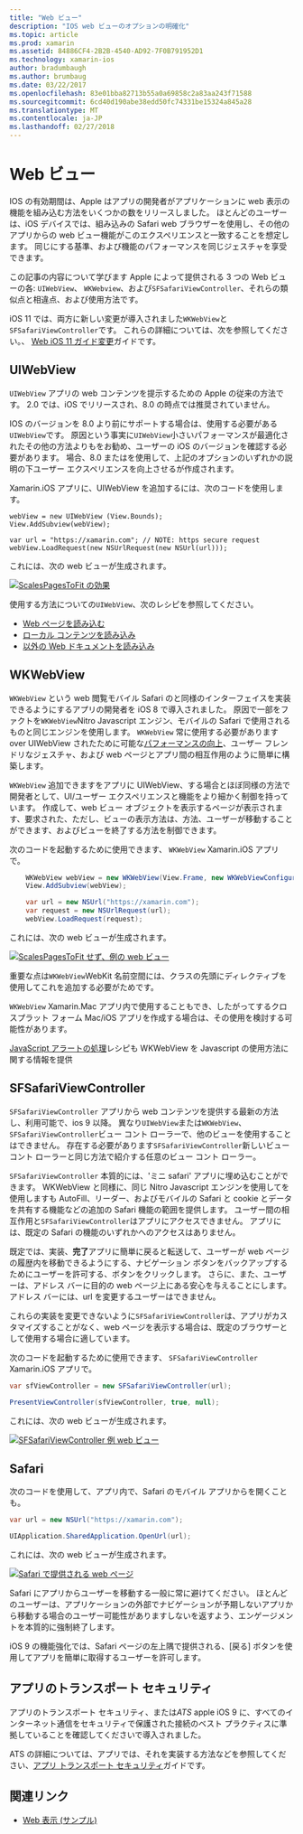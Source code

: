```yaml
---
title: "Web ビュー"
description: "IOS web ビューのオプションの明確化"
ms.topic: article
ms.prod: xamarin
ms.assetid: 84886CF4-2B2B-4540-AD92-7F0B791952D1
ms.technology: xamarin-ios
author: bradumbaugh
ms.author: brumbaug
ms.date: 03/22/2017
ms.openlocfilehash: 83e01bba82713b55a0a69858c2a83aa243f71588
ms.sourcegitcommit: 6cd40d190abe38edd50fc74331be15324a845a28
ms.translationtype: MT
ms.contentlocale: ja-JP
ms.lasthandoff: 02/27/2018
---
```

# <a name="web-views"></a>Web ビュー

IOS の有効期間は、Apple はアプリの開発者がアプリケーションに web 表示の機能を組み込む方法をいくつかの数をリリースしました。 ほとんどのユーザーは、iOS デバイスでは、組み込みの Safari web ブラウザーを使用し、その他のアプリからの web ビュー機能がこのエクスペリエンスと一致することを想定します。 同じにする基準、および機能のパフォーマンスを同じジェスチャを享受できます。

この記事の内容について学びます Apple によって提供される 3 つの Web ビューの各: `UIWebView`、 `WKWebview`、および`SFSafariViewController`、それらの類似点と相違点、および使用方法です。 

iOS 11 では、両方に新しい変更が導入されました`WKWebView`と`SFSafariViewController`です。 これらの詳細については、次を参照してください。、 [Web iOS 11 ガイド変更](~/ios/platform/introduction-to-ios11/web.md)ガイドです。

## <a name="uiwebview"></a>UIWebView

`UIWebView` アプリの web コンテンツを提示するための Apple の従来の方法です。 2.0 では、iOS でリリースされ、8.0 の時点では推奨されていません。

IOS のバージョンを 8.0 より前にサポートする場合は、使用する必要がある`UIWebView`です。 原因という事実に`UIWebView`小さいパフォーマンスが最適化されたその他の方法よりもをお勧め、ユーザーの iOS のバージョンを確認する必要があります。 場合、8.0 またはを使用して、上記のオプションのいずれかの説明の下ユーザー エクスペリエンスを向上させるが作成されます。
 
Xamarin.iOS アプリに、UIWebView を追加するには、次のコードを使用します。
 
```
webView = new UIWebView (View.Bounds);
View.AddSubview(webView);

var url = "https://xamarin.com"; // NOTE: https secure request
webView.LoadRequest(new NSUrlRequest(new NSUrl(url)));
```

これには、次の web ビューが生成されます。

[ ![](uiwebview-images/webview.png "ScalesPagesToFit の効果")](uiwebview-images/webview.png)

使用する方法についての`UIWebView`、次のレシピを参照してください。


- [Web ページを読み込む](https://developer.xamarin.com/recipes/ios/content_controls/web_view/load_a_web_page/)
- [ローカル コンテンツを読み込み](https://developer.xamarin.com/recipes/ios/content_controls/web_view/load_local_content/)
- [以外の Web ドキュメントを読み込み](https://developer.xamarin.com/recipes/ios/content_controls/web_view/load_non-web_documents/)

## <a name="wkwebview"></a>WKWebView

`WKWebView` という web 閲覧モバイル Safari のと同様のインターフェイスを実装できるようにするアプリの開発者を iOS 8 で導入されました。 原因で一部をファクトを`WKWebView`Nitro Javascript エンジン、モバイルの Safari で使用されるものと同じエンジンを使用します。 `WKWebView` 常に使用する必要があります over UIWebView されたために可能な[パフォーマンスの向上](http://blog.initlabs.com/post/100113463211/wkwebview-vs-uiwebview)、ユーザー フレンドリなジェスチャ、および web ページとアプリ間の相互作用のように簡単に構築します。
  
`WKWebView` 追加できますをアプリに UIWebView、する場合とほぼ同様の方法で開発者として、UI/ユーザー エクスペリエンスと機能をより細かく制御を持っています。 作成して、web ビュー オブジェクトを表示するページが表示されます、要求された、ただし、ビューの表示方法は、方法、ユーザーが移動することができます、およびビューを終了する方法を制御できます。  

次のコードを起動するために使用できます、 `WKWebView` Xamarin.iOS アプリで。

```csharp
    WKWebView webView = new WKWebView(View.Frame, new WKWebViewConfiguration());
    View.AddSubview(webView);

    var url = new NSUrl("https://xamarin.com");
    var request = new NSUrlRequest(url);
    webView.LoadRequest(request);
```

これには、次の web ビューが生成されます。

[ ![](uiwebview-images/wkwebview.png "ScalesPagesToFit せず、例の web ビュー")](uiwebview-images/wkwebview.png)

重要な点は`WKWebView`WebKit 名前空間には、クラスの先頭にディレクティブを使用してこれを追加する必要がためです。

`WKWebView` Xamarin.Mac アプリ内で使用することもでき、したがってするクロスプラット フォーム Mac/iOS アプリを作成する場合は、その使用を検討する可能性があります。

[JavaScript アラートの処理](https://developer.xamarin.com/recipes/ios/content_controls/web_view/handle_javascript_alerts/)レシピも WKWebView を Javascript の使用方法に関する情報を提供

<a name="safariviewcontroller" />

## <a name="sfsafariviewcontroller"></a>SFSafariViewController
 
 `SFSafariViewController` アプリから web コンテンツを提供する最新の方法し、利用可能で、ios 9 以降。 異なり`UIWebView`または`WKWebView`、`SFSafariViewController`ビュー コント ローラーで、他のビューを使用することはできません。 存在する必要があります`SFSafariViewController`新しいビュー コント ローラーと同じ方法で紹介する任意のビュー コント ローラー。
 
 `SFSafariViewController` 本質的には、'ミニ safari' アプリに埋め込むことができます。 WKWebView と同様に、同じ Nitro Javascript エンジンを使用してを使用しますも AutoFill、リーダー、およびモバイルの Safari と cookie とデータを共有する機能などの追加の Safari 機能の範囲を提供します。 ユーザー間の相互作用と`SFSafariViewController`はアプリにアクセスできません。 アプリには、既定の Safari の機能のいずれかへのアクセスはありません。
 
既定では、実装、**完了**アプリに簡単に戻ると転送して、ユーザーが web ページの履歴内を移動できるようにする、ナビゲーション ボタンをバックアップするためにユーザーを許可する、ボタンをクリックします。 さらに、また、ユーザーは、アドレス バーに目的の web ページ上にある安心を与えることにします。 アドレス バーには、url を変更するユーザーはできません。 

これらの実装を変更できないように`SFSafariViewController`は、アプリがカスタマイズすることがなく、web ページを表示する場合は、既定のブラウザーとして使用する場合に適しています。

次のコードを起動するために使用できます、 `SFSafariViewController` Xamarin.iOS アプリで。

```csharp
var sfViewController = new SFSafariViewController(url);

PresentViewController(sfViewController, true, null);
```

これには、次の web ビューが生成されます。

[ ![](uiwebview-images/sfsafariviewcontroller.png "SFSafariViewController 例 web ビュー")](uiwebview-images/sfsafariviewcontroller.png)

## <a name="safari"></a>Safari

次のコードを使用して、アプリ内で、Safari のモバイル アプリからを開くことも。

```csharp
var url = new NSUrl("https://xamarin.com");

UIApplication.SharedApplication.OpenUrl(url);

```

これには、次の web ビューが生成されます。

[ ![](uiwebview-images/safari.png "Safari で提供される web ページ")](uiwebview-images/safari.png)

Safari にアプリからユーザーを移動する一般に常に避けてください。 ほとんどのユーザーは、アプリケーションの外部でナビゲーションが予期しないアプリから移動する場合のユーザー可能性がありますしないを返すよう、エンゲージメントを本質的に強制終了します。

iOS 9 の機能強化では、Safari ページの左上隅で提供される、[戻る] ボタンを使用してアプリを簡単に取得するユーザーを許可します。

## <a name="app-transport-security"></a>アプリのトランスポート セキュリティ

アプリのトランスポート セキュリティ、または*ATS* apple iOS 9 に、すべてのインターネット通信をセキュリティで保護された接続のベスト プラクティスに準拠していることを確認してくださいで導入されました。

ATS の詳細については、アプリでは、それを実装する方法などを参照してください、[アプリ トランスポート セキュリティ](~/ios/app-fundamentals/ats.md)ガイドです。

## <a name="related-links"></a>関連リンク

- [Web 表示 (サンプル)](https://developer.xamarin.com/samples/monotouch/WebView/)
